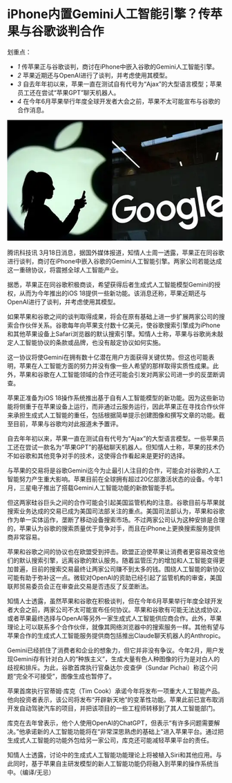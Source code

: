 # iPhone内置Gemini人工智能引擎？传苹果与谷歌谈判合作

划重点：

  * _1_ 传苹果正与谷歌谈判，商讨在iPhone中嵌入谷歌的Gemini人工智能引擎。
  * _2_ 苹果近期还与OpenAI进行了谈判，并考虑使用其模型。
  * _3_ 自去年年初以来，苹果一直在测试自有代号为“Ajax”的大型语言模型；苹果员工还在尝试“苹果GPT”聊天机器人。
  * _4_ 在今年6月苹果举行年度全球开发者大会之前，苹果不太可能宣布与谷歌的合作消息。

![741b2a957a560e8e0de52dcccd3a39d8.jpg](https://raw.githubusercontent.com/qqhsx/qqnews_image/main/2024/03/18/iPhone内置Gemini人工智能引擎？传苹果与谷歌谈判合作/741b2a957a560e8e0de52dcccd3a39d8.jpg)

腾讯科技讯
3月18日消息，据国外媒体报道，知情人士周一透露，苹果正在同谷歌进行谈判，商讨在iPhone中嵌入谷歌的Gemini人工智能引擎。两家公司若能达成这一重磅协议，将震撼全球人工智能产业。

据悉，苹果正在同谷歌积极商谈，希望获得后者生成式人工智能模型Gemini的授权，从而为今年推出的iOS
18提供一些新功能。该消息还称，苹果近期还与OpenAI进行了谈判，并考虑使用其模型。

如果苹果和谷歌之间的谈判取得成果，将会在原有基础上进一步扩展两家公司的搜索合作伙伴关系。谷歌每年向苹果支付数十亿美元，使谷歌搜索引擎成为iPhone和其他苹果设备上Safari浏览器的默认搜索引擎。知情人士称，苹果与谷歌尚未敲定人工智能协议的条款或品牌，也没有敲定协议如何实施。

这一协议将使Gemini在拥有数十亿潜在用户方面获得关键优势。但这也可能表明，苹果在人工智能方面的努力并没有像一些人希望的那样取得实质性成果。此外，苹果和谷歌在人工智能领域的合作还可能会引发对两家公司进一步的反垄断调查。

苹果正准备为iOS
18操作系统推出基于自有人工智能模型的新功能。因为这些新功能将侧重于在苹果设备上运行，而非通过云服务运行，因此苹果正在寻找合作伙伴来承担生成式人工智能的重任，包括根据简单提示创建图像和撰写文章的功能。截至目前，苹果与谷歌均对此报道未予置评。

自去年年初以来，苹果一直在测试自有代号为“Ajax”的大型语言模型。一些苹果员工还在尝试一款名为“苹果GPT”的基础聊天机器人。但知情人士称，苹果的技术仍不如谷歌和其他竞争对手的技术，这使得合作看起来是更好的选择。

与苹果的交易将是谷歌Gemini迄今为止最引人注目的合作，可能会对谷歌的人工智能努力产生重大影响。苹果目前在全球拥有超过20亿部激活状态的设备。今年1月，三星电子推出了搭载Gemini人工智能功能的新款智能手机。

但这两家硅谷巨头之间的合作可能会引起美国监管机构的注意。谷歌目前与苹果就搜索业务达成的交易已成为美国司法部关注的重点。美国司法部认为，苹果和谷歌作为单一实体运作，垄断了移动设备搜索市场。不过两家公司认为这种安排是合理的，苹果认为谷歌的搜索质量优于竞争对手，而且在iPhone上更换搜索服务提供商非常容易。

苹果和谷歌之间的协议也在欧盟受到抨击。欧盟正迫使苹果让消费者更容易改变他们的默认搜索引擎，远离谷歌的默认服务。随着监管压力的增加和人工智能变得更加普遍，目前的搜索交易最终让两家公司赚不到太多的钱。围绕人工智能的新协议可能有助于弥补这一点。微软对OpenAI的资助已经引起了监管机构的审查，美国联邦贸易委员会正在审查此交易是否违反了反垄断法。

知情人士透露，虽然苹果和谷歌在积极谈判，但在今年6月苹果举行年度全球开发者大会之前，两家公司不太可能宣布任何协议。苹果和谷歌有可能无法达成协议，或者苹果最终选择与OpenAI等另外一家生成式人工智能供应商合作。此外，苹果理论上可以联系多个合作伙伴，就像其网络浏览器中的搜索服务一样。其他有望与苹果合作的生成式人工智能服务提供商包括推出Claude聊天机器人的Anthropic。

Gemini已经抓住了消费者和企业的想象力，但它并非没有争议。今年2月，用户发现Gemini存有针对白人的“种族主义”，生成大量有色人种图像的行为是对白人的歧视和排斥。为此，谷歌首席执行官桑达尔·皮查伊（Sundar
Pichai）称这个问题“完全不可接受”，图像生成也暂停了。

苹果首席执行官蒂姆·库克（Tim
Cook）承诺今年将发布一项重大人工智能产品。他向投资者表示，该公司将发布“开辟新天地”的变革性功能。苹果此前已宣布取消开发自动驾驶汽车的项目，并把该项目的一些工程师转移到了其人工智能部门。

库克在去年曾表示，他个人使用OpenAI的ChatGPT，但表示“有许多问题需要解决。”他承诺新的人工智能功能将在“非常深思熟虑的基础上”进入苹果平台。通过把生成式人工智能的功能外包给另一家公司，库克还可能减轻苹果平台的责任。

知情人士透露，讨论中的生成式人工智能功能理论上将被植入Siri和其他应用。与此同时，基于苹果自主研发模型的新人工智能功能仍将融入到苹果的操作系统当中。（编译/无忌）

